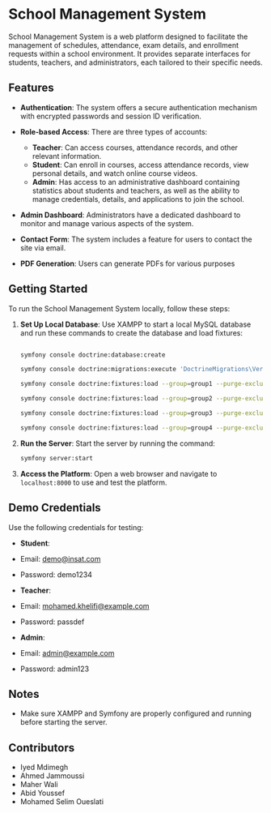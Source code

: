 School Management System
========================

School Management System is a web platform designed to facilitate the management of schedules, attendance, exam details, and enrollment requests within a school environment. It provides separate interfaces for students, teachers, and administrators, each tailored to their specific needs.

Features
--------

- **Authentication**: The system offers a secure authentication mechanism with encrypted passwords and session ID verification.

- **Role-based Access**: There are three types of accounts:
    - **Teacher**: Can access courses, attendance records, and other relevant information.
    - **Student**: Can enroll in courses, access attendance records, view personal details, and watch online course videos.
    - **Admin**: Has access to an administrative dashboard containing statistics about students and teachers, as well as the ability to manage credentials, details, and applications to join the school.

- **Admin Dashboard**: Administrators have a dedicated dashboard to monitor and manage various aspects of the system.

- **Contact Form**: The system includes a feature for users to contact the site via email.

- **PDF Generation**: Users can generate PDFs for various purposes

Getting Started
---------------

To run the School Management System locally, follow these steps:

1. **Set Up Local Database**: Use XAMPP to start a local MySQL database and run these commands to create the database and load fixtures:
    ```bash
    
    symfony console doctrine:database:create 
    
    symfony console doctrine:migrations:execute 'DoctrineMigrations\Version20240506143517'
    
    symfony console doctrine:fixtures:load --group=group1 --purge-exclusions=user_auth
    
    symfony console doctrine:fixtures:load --group=group2 --purge-exclusions=user_auth --append
    
    symfony console doctrine:fixtures:load --group=group3 --purge-exclusions=user_auth --append
   
    symfony console doctrine:fixtures:load --group=group4 --purge-exclusions=user_auth --append
    ```
2. **Run the Server**: Start the server by running the command:
    ```bash
    symfony server:start 
    ```

3. **Access the Platform**: Open a web browser and navigate to `localhost:8000` to use and test the platform.

Demo Credentials
----------------

Use the following credentials for testing:

- **Student**:
- Email: demo@insat.com
- Password: demo1234

- **Teacher**:
- Email: mohamed.khelifi@example.com
- Password: passdef

- **Admin**:
- Email: admin@example.com
- Password: admin123

Notes
-----

- Make sure XAMPP and Symfony are properly configured and running before starting the server.

Contributors
------------

- Iyed Mdimegh
- Ahmed Jammoussi
- Maher Wali
- Abid Youssef
- Mohamed Selim Oueslati


